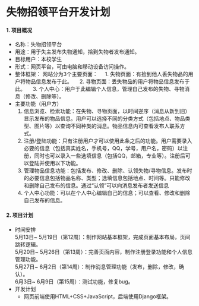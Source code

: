 # 失物招领平台开发计划
#### 1. 项目概况
- 名称：失物招领平台
- 用途：用于失主发布失物通知，拾到失物者发布通知。
- 目标用户：本校学生
- 形式：网页平台，可由电脑和移动设备访问操作。
- 整体框架：
	网站分为3个主要页面：
&nbsp;&nbsp;&nbsp;&nbsp;1. 失物页面：有捡到他人丢失物品的用户将物品信息发布于此。
&nbsp;&nbsp;&nbsp;&nbsp;2. 寻物页面：丢失物品的用户将物品信息发布于此。
&nbsp;&nbsp;&nbsp;&nbsp;3. 个人中心：用户于此编辑个人信息，管理自己发布的失物、寻物消息（修改、删除等）。
- 主要功能（用户方）
	1. 信息浏览、检索功能：在失物、寻物页面，以时间逆序（消息从新到旧）显示发布的物品信息。用户可以选择不同的分类方式（包括地点、物品类型、图片等）以查询不同种类的消息。物品信息内可查看发布人联系方式。
	2. 注册/登陆功能：只有注册用户才可以使用此条之后的功能。用户需要录入必要的信息（包括真实姓名，手机号，QQ，学号，用户名，密码）以注册，同时也可以录入一些选填信息（包括QQ，邮箱，专业等）。注册后可以登陆并使用以下功能。
	3. 管理物品信息功能：包括发布、修改、删除、认领失物/寻物信息。发布时的必要信息包括物品名称、类型；选填信息包括地点、时间等。只能修改和删除自己发布的信息。通过“认领”可以向消息发布者发送信息
	4. 个人中心功能：可以在个人中心编辑自己的信息；可以查看、修改和删除自己发布的信息。
#### 2. 项目计划
- 时间安排<br>
5月13日~ 5月19日（第12周）：制作网站基本框架，完成页面基本布局，页间跳转逻辑。<br>
5月20日~ 5月26日（第13周）：完善页面内容，制作注册登录功能和个人信息管理功能。<br>
5月27日~ 6月2日（第14周）：制作消息管理功能（发布，删除，修改，确认）。<br>
6月3日~ 6月9日（第15周）：测试功能，修复bug。<br>
- 开发计划
	- 网页前端使用HTML+CSS+JavaScript，后端使用Django框架。

